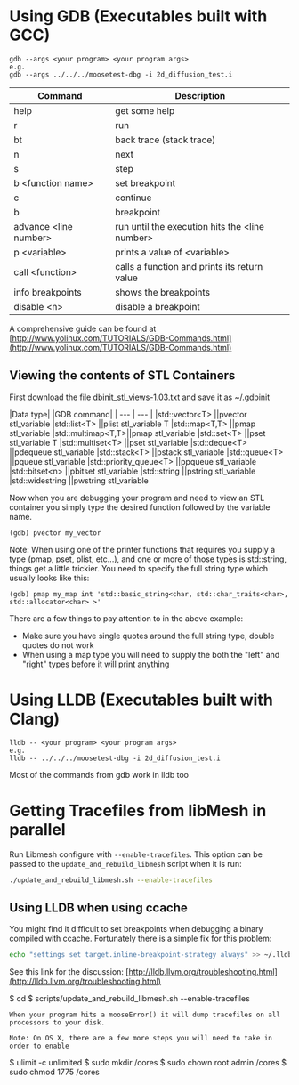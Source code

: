 # Using GDB (Executables built with GCC)
```
gdb --args <your program> <your program args>
e.g.
gdb --args ../../../moosetest-dbg -i 2d_diffusion_test.i
```

| Command | Description |
| ------------- | -------------|
| help | get some help |
| r | run |
| bt | back trace (stack trace) |
| n | next |
| s | step |
| b <function name\> | set breakpoint |
| c | continue |
| b | breakpoint |
| advance <line number\> | run until the execution hits the <line number\> |
| p <variable\> | prints a value of <variable\> |
| call <function\> | calls a function and prints its return value |
| info breakpoints | shows the breakpoints |
| disable <n\> | disable a breakpoint |

A comprehensive guide can be found at
[http://www.yolinux.com/TUTORIALS/GDB-Commands.html](http://www.yolinux.com/TUTORIALS/GDB-Commands.html)

## Viewing the contents of STL Containers ##
First download the file [dbinit_stl_views-1.03.txt](http://www.yolinux.com/TUTORIALS/src/dbinit_stl_views-1.03.txt) and save it as ~/.gdbinit

|Data type|	        |GDB command|
| --- | --- |
|std::vector<T\>	||pvector stl_variable
|std::list<T\>	        ||plist stl_variable T
|std::map<T,T\>	||pmap stl_variable
|std::multimap<T,T\>||pmap stl_variable
|std::set<T\>	         ||pset stl_variable T
|std::multiset<T\>	||pset stl_variable
|std::deque<T\>	||pdequeue stl_variable
|std::stack<T\>	||pstack stl_variable
|std::queue<T\>	||pqueue stl_variable
|std::priority_queue<T\>	||ppqueue stl_variable
|std::bitset<n\>	||pbitset stl_variable
|std::string	||pstring stl_variable
|std::widestring	||pwstring stl_variable

Now when you are debugging your program and need to view an STL container you simply type the desired function followed by the variable name.
```
(gdb) pvector my_vector
```

Note: When using one of the printer functions that requires you supply a type (pmap, pset, plist, etc...), and one or more of those types is std::string, things get a little trickier.  You need to specify the full string type which usually looks like this:

```
(gdb) pmap my_map int 'std::basic_string<char, std::char_traits<char>, std::allocator<char> >'
```

There are a few things to pay attention to in the above example:
 * Make sure you have single quotes around the full string type, double quotes do not work
 * When using a map type you will need to supply the both the "left" and "right" types before it will print anything


# Using LLDB (Executables built with Clang)
```
lldb -- <your program> <your program args>
e.g.
lldb -- ../../../moosetest-dbg -i 2d_diffusion_test.i
```
Most of the commands from gdb work in lldb too

# Getting Tracefiles from libMesh in parallel
Run Libmesh configure with ```--enable-tracefiles```. This option can be passed to the ```update_and_rebuild_libmesh``` script when it is run:
```bash
./update_and_rebuild_libmesh.sh --enable-tracefiles
```

## Using LLDB when using ccache
You might find it difficult to set breakpoints when debugging a binary compiled with ccache. Fortunately there is a simple fix for this problem:

```bash
echo "settings set target.inline-breakpoint-strategy always" >> ~/.lldbinit
```

See this link for the discussion: [http://lldb.llvm.org/troubleshooting.html](http://lldb.llvm.org/troubleshooting.html)


$ cd <MOOSE DIR>
$ scripts/update_and_rebuild_libmesh.sh --enable-tracefiles
```
When your program hits a mooseError() it will dump tracefiles on all processors to your disk.

Note: On OS X, there are a few more steps you will need to take in order to enable
```
$ ulimit -c unlimited
$ sudo mkdir /cores
$ sudo chown root:admin /cores
$ sudo chmod 1775 /cores
```
